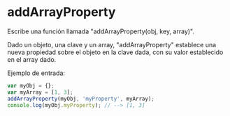 # addArrayProperty


Escribe una función llamada "addArrayProperty(obj, key, array)".

Dado un objeto, una clave y un array, "addArrayProperty" establece una nueva propiedad  sobre el objeto en la clave dada, con su valor establecido en el array dado.


Ejemplo de entrada:

```js
var myObj = {};
var myArray = [1, 3];
addArrayProperty(myObj, 'myProperty', myArray);
console.log(myObj.myProperty); // --> [1, 3]
```
